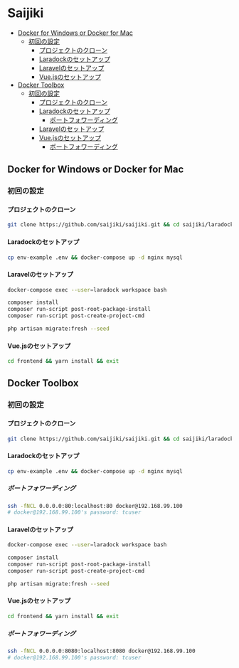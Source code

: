 # Saijiki

- [Docker for Windows or Docker for Mac](#docker-for-windows-or-docker-for-mac)
    - [初回の設定](#初回の設定)
        - [プロジェクトのクローン](#プロジェクトのクローン)
        - [Laradockのセットアップ](#laradockのセットアップ)
        - [Laravelのセットアップ](#laravelのセットアップ)
        - [Vue.jsのセットアップ](#vuejsのセットアップ)
- [Docker Toolbox](#docker-toolbox)
    - [初回の設定](#初回の設定-1)
        - [プロジェクトのクローン](#プロジェクトのクローン-1)
        - [Laradockのセットアップ](#laradockのセットアップ-1)
            - [ポートフォワーディング](#ポートフォワーディング)
        - [Laravelのセットアップ](#laravelのセットアップ-1)
        - [Vue.jsのセットアップ](#vuejsのセットアップ-1)
            - [ポートフォワーディング](#ポートフォワーディング-1)

## Docker for Windows or Docker for Mac

### 初回の設定

#### プロジェクトのクローン

```sh
git clone https://github.com/saijiki/saijiki.git && cd saijiki/laradock
```

#### Laradockのセットアップ

```sh
cp env-example .env && docker-compose up -d nginx mysql
```

#### Laravelのセットアップ

```sh
docker-compose exec --user=laradock workspace bash

composer install
composer run-script post-root-package-install
composer run-script post-create-project-cmd

php artisan migrate:fresh --seed
```

#### Vue.jsのセットアップ

```sh
cd frontend && yarn install && exit
```

## Docker Toolbox

### 初回の設定

#### プロジェクトのクローン

```sh
git clone https://github.com/saijiki/saijiki.git && cd saijiki/laradock
```

#### Laradockのセットアップ

```sh
cp env-example .env && docker-compose up -d nginx mysql
```

##### ポートフォワーディング

```sh
ssh -fNCL 0.0.0.0:80:localhost:80 docker@192.168.99.100
# docker@192.168.99.100's password: tcuser
```

#### Laravelのセットアップ

```sh
docker-compose exec --user=laradock workspace bash

composer install
composer run-script post-root-package-install
composer run-script post-create-project-cmd

php artisan migrate:fresh --seed
```

#### Vue.jsのセットアップ

```sh
cd frontend && yarn install && exit
```

##### ポートフォワーディング

```sh
ssh -fNCL 0.0.0.0:8080:localhost:8080 docker@192.168.99.100
# docker@192.168.99.100's password: tcuser
```
